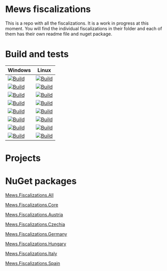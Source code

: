 # Mews fiscalizations

This is a repo with all the fiscalizations.
It is a work in progress at this moment. You will find the individual fiscalizations in their folder and each of them has their own readme file and nuget package.

# Build and tests

Windows | Linux
------------ | -------------
[![Build](https://github.com/MewsSystems/fiscalizations/actions/workflows/build-and-test-all-windows.yml/badge.svg)](https://github.com/MewsSystems/fiscalizations/actions/workflows/build-and-test-all-windows.yml) | [![Build](https://github.com/MewsSystems/fiscalizations/actions/workflows/build-and-test-all-linux.yml/badge.svg)](https://github.com/MewsSystems/fiscalizations/actions/workflows/build-and-test-all-linux.yml)
[![Build](https://github.com/MewsSystems/fiscalizations/actions/workflows/build-and-test-core-windows.yml/badge.svg)](https://github.com/MewsSystems/fiscalizations/actions/workflows/build-and-test-core-windows.yml) | [![Build](https://github.com/MewsSystems/fiscalizations/actions/workflows/build-and-test-core-linux.yml/badge.svg)](https://github.com/MewsSystems/fiscalizations/actions/workflows/build-and-test-core-linux.yml)
[![Build](https://github.com/MewsSystems/fiscalizations/actions/workflows/build-and-test-austria-windows.yml/badge.svg)](https://github.com/MewsSystems/fiscalizations/actions/workflows/build-and-test-austria-windows.yml) | [![Build](https://github.com/MewsSystems/fiscalizations/actions/workflows/build-and-test-austria-linux.yml/badge.svg)](https://github.com/MewsSystems/fiscalizations/actions/workflows/build-and-test-austria-linux.yml)
[![Build](https://github.com/MewsSystems/fiscalizations/actions/workflows/build-and-test-czechia-windows.yml/badge.svg)](https://github.com/MewsSystems/fiscalizations/actions/workflows/build-and-test-czechia-windows.yml) | [![Build](https://github.com/MewsSystems/fiscalizations/actions/workflows/build-and-test-czechia-linux.yml/badge.svg)](https://github.com/MewsSystems/fiscalizations/actions/workflows/build-and-test-czechia-linux.yml)
[![Build](https://github.com/MewsSystems/fiscalizations/actions/workflows/build-and-test-germany-windows.yml/badge.svg)](https://github.com/MewsSystems/fiscalizations/actions/workflows/build-and-test-germany-windows.yml) | [![Build](https://github.com/MewsSystems/fiscalizations/actions/workflows/build-and-test-germany-linux.yml/badge.svg)](https://github.com/MewsSystems/fiscalizations/actions/workflows/build-and-test-germany-linux.yml)
[![Build](https://github.com/MewsSystems/fiscalizations/actions/workflows/build-and-test-hungary-windows.yml/badge.svg)](https://github.com/MewsSystems/fiscalizations/actions/workflows/build-and-test-hungary-windows.yml) | [![Build](https://github.com/MewsSystems/fiscalizations/actions/workflows/build-and-test-hungary-linux.yml/badge.svg)](https://github.com/MewsSystems/fiscalizations/actions/workflows/build-and-test-hungary-linux.yml)
[![Build](https://github.com/MewsSystems/fiscalizations/actions/workflows/build-and-test-italy-windows.yml/badge.svg)](https://github.com/MewsSystems/fiscalizations/actions/workflows/build-and-test-italy-windows.yml) | [![Build](https://github.com/MewsSystems/fiscalizations/actions/workflows/build-and-test-italy-linux.yml/badge.svg)](https://github.com/MewsSystems/fiscalizations/actions/workflows/build-and-test-italy-linux.yml)
[![Build](https://github.com/MewsSystems/fiscalizations/actions/workflows/build-and-test-spain-windows.yml/badge.svg)](https://github.com/MewsSystems/fiscalizations/actions/workflows/build-and-test-spain-windows.yml) | [![Build](https://github.com/MewsSystems/fiscalizations/actions/workflows/build-and-test-spain-linux.yml/badge.svg)](https://github.com/MewsSystems/fiscalizations/actions/workflows/build-and-test-spain-linux.yml)

# Projects



# NuGet packages

[Mews.Fiscalizations.All](https://www.nuget.org/packages/Mews.Fiscalization.All)

[Mews.Fiscalizations.Core](https://www.nuget.org/packages/Mews.Fiscalization.Core)

[Mews.Fiscalizations.Austria](https://www.nuget.org/packages/Mews.Fiscalization.Austria)

[Mews.Fiscalizations.Czechia](https://www.nuget.org/packages/Mews.Fiscalization.Czechia)

[Mews.Fiscalizations.Germany](https://www.nuget.org/packages/Mews.Fiscalization.Germany)

[Mews.Fiscalizations.Hungary](https://www.nuget.org/packages/Mews.Fiscalization.Hungary)

[Mews.Fiscalizations.Italy](https://www.nuget.org/packages/Mews.Fiscalization.Italy)

[Mews.Fiscalizations.Spain](https://www.nuget.org/packages/Mews.Fiscalization.Spain)
